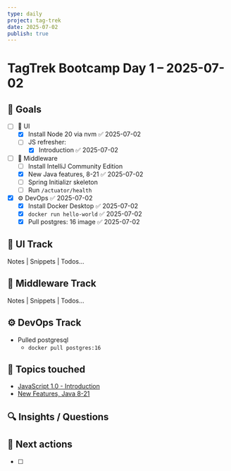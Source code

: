 ```yaml
---
type: daily
project: tag-trek
date: 2025-07-02
publish: true
---
```


# TagTrek Bootcamp Day 1 – 2025-07-02

## 🎯 Goals
- [ ] 🐣 UI
    - [x] Install Node 20 via nvm ✅ 2025-07-02
    - [ ] JS refresher: 
        - [x] Introduction ✅ 2025-07-02
- [ ] 🌳 Middleware
    - [ ] Install IntelliJ Community Edition
    - [x] New Java features, 8-21 ✅ 2025-07-02
    - [ ] Spring Initializr skeleton
    - [ ] Run `/actuator/health`
- [x] ⚙️ DevOps ✅ 2025-07-02
    - [x] Install Docker Desktop ✅ 2025-07-02
    - [x] `docker run hello-world` ✅ 2025-07-02
    - [x] Pull postgres: 16 image ✅ 2025-07-02

## 🐣 UI Track
Notes | Snippets | Todos…

## 🌳 Middleware Track
Notes | Snippets | Todos…

## ⚙️ DevOps Track
- Pulled postgresql
    - `docker pull postgres:16`

## 🧩 Topics touched
- [JavaScript 1.0 - Introduction](JavaScript%201.0%20-%20Introduction.md)
- [New Features, Java 8-21](New%20Features,%20Java%208-21.md)

## 🔍 Insights / Questions


## 🚀 Next actions
- [ ]